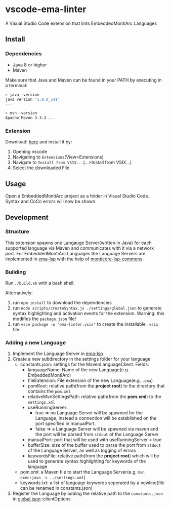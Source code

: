 # vscode-ema-linter
A Visual Studio Code extension that lints EmbeddedMontiArc Languages

## Install

### Dependencies

- Java 8 or higher
- Maven

Make sure that Java and Maven can be found in your PATH by executing in a terminal:
```bash
> java -version
java version "1.8.0_141"
...

> mvn -version
Apache Maven 3.3.3 ...
```

### Extension

Download: [here](https://git.rwth-aachen.de/monticore/EmbeddedMontiArc/utilities/vscode-ema-linter/-/jobs/artifacts/master/raw/ema-linter.vsix?job=LinuxBuild) and install it by:
1. Opening vscode
2. Navigating to `Extensions`(View>Extensions)
3. Navigate to `Install from VSIX...`(...>Install from VSIX...)
4. Select the downloaded File

## Usage
Open a EmbeddedMontiArc project as a folder in Visual Studio Code.
Syntax and CoCo errors will now be shown.

## Development
### Structure
This extension spawns one Langauge Server(written in Java) for each supported language via Maven and communicates with it via a network port.
For EmbeddedMontiArc Languages the Language Servers are implemented in [ema-lsp](https://git.rwth-aachen.de/monticore/EmbeddedMontiArc/utilities/ema-lsp) with the help of [monticore-lsp-commons](https://git.rwth-aachen.de/monticore/EmbeddedMontiArc/utilities/monticore-lsp-commons).

### Building
Run `./build.sh` with a bash shell.

Alternatively: 
1. run `npm install` to download the dependencies
2. run `node scripts/createSyntax.js ./settings/global.json` to generate syntax highlighting and activation events for the extension. Warning: this modifies the `package.json` file!
3. run `vsce package -o "ema-linter.vsix"` to create the installable `.vsix` file.

### Adding a new Language

1. Implement the Language Server in [ema-lsp](https://git.rwth-aachen.de/monticore/EmbeddedMontiArc/utilities/ema-lsp)
2. Create a new subdirectory in the settings folder for your language
    - constants.json: settings for the MavenLanguageClient. Fields:
        - languageName: Name of the new Language(e.g. EmbeddedMontiArc)
        - fileExtension: File extension of the new Language(e.g. `.ema`)
        - pomRoot: relative path(from the **project root**) to the directory that contains the `pom.xml`
        - relativeMvnSettingsPath: relative path(from the **pom.xml**) to the `settings.xml`
        - useRunningServer:
            - true => no Language Server will be spawned for the Language, instead a connection will be established on the port specified in manualPort. 
            - false => a Language Server will be spawned via maven and the port will be parsed from `stdout` of the Language Server
        - manualPort: port that will be used with useRunningServer = true
        - bufferSize: size of the buffer used to parse the port from `stdout` of the Language Server, as well as logging of errors
        - keywordsFile: relative path(from the **project root**) which will be used to generate syntax highlighting for keywords of the language
    - pom.xml: a Maven file to start the Language Server(e.g. `mvn exec:java -s ../settings.xml`)
    - keywords.txt: a list of language keywords seperated by a newline(file can be renamed in constants.json)
3. Register the Language by adding the relative path to the `constants.json` in [global.json](settings/global.json)::clientOptions
